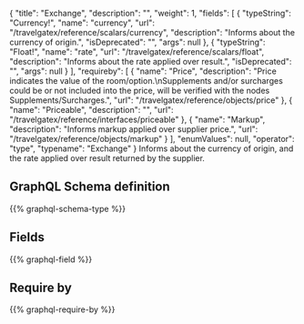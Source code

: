 {
  "title": "Exchange",
  "description": "",
  "weight": 1,
  "fields": [
    {
      "typeString": "Currency!",
      "name": "currency",
      "url": "/travelgatex/reference/scalars/currency",
      "description": "Informs about the currency of origin.",
      "isDeprecated": "",
      "args": null
    },
    {
      "typeString": "Float!",
      "name": "rate",
      "url": "/travelgatex/reference/scalars/float",
      "description": "Informs about the rate applied over result.",
      "isDeprecated": "",
      "args": null
    }
  ],
  "requireby": [
    {
      "name": "Price",
      "description": "Price indicates the value of the room/option.\nSupplements and/or surcharges could be or not included into the price, will be verified with the nodes Supplements/Surcharges.",
      "url": "/travelgatex/reference/objects/price"
    },
    {
      "name": "Priceable",
      "description": "",
      "url": "/travelgatex/reference/interfaces/priceable"
    },
    {
      "name": "Markup",
      "description": "Informs markup applied over supplier price.",
      "url": "/travelgatex/reference/objects/markup"
    }
  ],
  "enumValues": null,
  "operator": "type",
  "typename": "Exchange"
}
Informs about the currency of origin, and the rate applied over result returned by the supplier.
## GraphQL Schema definition

{{% graphql-schema-type %}}

## Fields

{{% graphql-field %}}

## Require by

{{% graphql-require-by %}}
